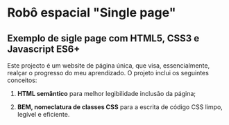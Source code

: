 # Robô espacial "Single page"

## Exemplo de sigle page com HTML5, CSS3 e Javascript ES6+

Este projecto é um website de página única, que visa, essencialmente, realçar o progresso do meu aprendizado.
O projeto inclui os seguintes conceitos:

1. **HTML semântico** para melhor legibilidade inclusão da página;

2. **BEM, nomeclatura de classes CSS** para a escrita de código CSS limpo, legível e eficiente.

